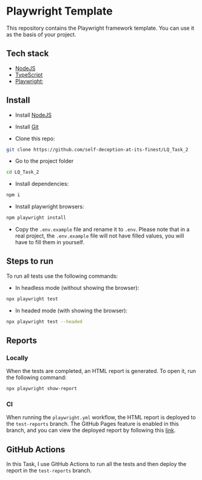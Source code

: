 # Playwright Template

This repository contains the Playwright framework template. You can use it as the basis of your project.

## Tech stack

-   [NodeJS](https://nodejs.org/)
-   [TypeScript](https://www.typescriptlang.org/)
-   [Playwright](https://playwright.dev/);

## Install

-   Install [NodeJS](https://nodejs.org/)

-   Install [Git](https://git-scm.com/)

-   Clone this repo:

```bash
git clone https://github.com/self-deception-at-its-finest/LQ_Task_2
```

-   Go to the project folder

```bash
cd LQ_Task_2
```

-   Install dependencies:

```bash
npm i
```

-   Install playwright browsers:

```bash
npm playwright install
```

-   Copy the `.env.example` file and rename it to `.env`. Please note that in a real project, the `.env.example` file will not have filled values, you will have to fill them in yourself.

## Steps to run

To run all tests use the following commands:

-   In headless mode (without showing the browser):

```bash
npx playwright test
```

-   In headed mode (with showing the browser):

```bash
npx playwright test --headed
```

## Reports

### Locally

When the tests are completed, an HTML report is generated. To open it, run the following command:

```bash
npx playwright show-report
```

### CI

When running the `playwright.yml` workflow, the HTML report is deployed to the `test-reports` branch. The GitHub Pages feature is enabled in this branch, and you can view the deployed report by following this [link](https://self-deception-at-its-finest.github.io/LQ_Task_2/).

## GitHub Actions

In this Task, I use GitHub Actions to run all the tests and then deploy the report in the `test-reports` branch.
